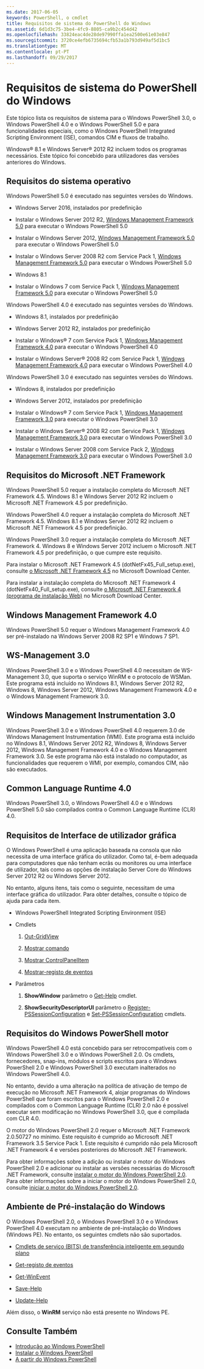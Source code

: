 ```yaml
---
ms.date: 2017-06-05
keywords: PowerShell, o cmdlet
title: Requisitos de sistema do PowerShell do Windows
ms.assetid: 6d1d3c75-3be4-4fc9-8805-ca9b2c454d42
ms.openlocfilehash: 33824eac4de28de97990ffa1ea2500e61e03e847
ms.sourcegitcommit: 3720ce4efb6735694cfb53a1b793d949af5d1bc5
ms.translationtype: MT
ms.contentlocale: pt-PT
ms.lasthandoff: 09/29/2017
---
```

# <a name="windows-powershell-system-requirements"></a>Requisitos de sistema do PowerShell do Windows
Este tópico lista os requisitos de sistema para o Windows PowerShell 3.0, o Windows PowerShell 4.0 e o Windows PowerShell 5.0 e para funcionalidades especiais, como o Windows PowerShell Integrated Scripting Environment (ISE), comandos CIM e fluxos de trabalho.

Windows® 8.1 e Windows Server® 2012 R2 incluem todos os programas necessários. Este tópico foi concebido para utilizadores das versões anteriores do Windows.

## <a name="operating-system-requirements"></a>Requisitos do sistema operativo
Windows PowerShell 5.0 é executado nas seguintes versões do Windows.

- Windows Server 2016, instalados por predefinição

- Instalar o Windows Server 2012 R2, [Windows Management Framework 5.0](https://www.microsoft.com/en-us/download/details.aspx?id=50395) para executar o Windows PowerShell 5.0

- Instalar o Windows Server 2012, [Windows Management Framework 5.0](https://www.microsoft.com/en-us/download/details.aspx?id=50395) para executar o Windows PowerShell 5.0

- Instalar o Windows Server 2008 R2 com Service Pack 1, [Windows Management Framework 5.0](https://www.microsoft.com/en-us/download/details.aspx?id=50395) para executar o Windows PowerShell 5.0

- Windows 8.1

- Instalar o Windows 7 com Service Pack 1, [Windows Management Framework 5.0](https://www.microsoft.com/en-us/download/details.aspx?id=50395) para executar o Windows PowerShell 5.0

Windows PowerShell 4.0 é executado nas seguintes versões do Windows.

- Windows 8.1, instalados por predefinição

- Windows Server 2012 R2, instalados por predefinição

- Instalar o Windows® 7 com Service Pack 1, [Windows Management Framework 4.0](https://www.microsoft.com/en-us/download/details.aspx?id=40855) para executar o Windows PowerShell 4.0

- Instalar o Windows Server® 2008 R2 com Service Pack 1, [Windows Management Framework 4.0](https://www.microsoft.com/en-us/download/details.aspx?id=40855) para executar o Windows PowerShell 4.0

Windows PowerShell 3.0 é executado nas seguintes versões do Windows.

- Windows 8, instalados por predefinição

- Windows Server 2012, instalados por predefinição

- Instalar o Windows® 7 com Service Pack 1, [Windows Management Framework 3.0](https://www.microsoft.com/en-us/download/details.aspx?id=34595) para executar o Windows PowerShell 3.0

- Instalar o Windows Server® 2008 R2 com Service Pack 1, [Windows Management Framework 3.0](https://www.microsoft.com/en-us/download/details.aspx?id=34595) para executar o Windows PowerShell 3.0

- Instalar o Windows Server 2008 com Service Pack 2, [Windows Management Framework 3.0](https://www.microsoft.com/en-us/download/details.aspx?id=34595) para executar o Windows PowerShell 3.0

## <a name="microsoft-net-framework-requirements"></a>Requisitos do Microsoft .NET Framework
Windows PowerShell 5.0 requer a instalação completa do Microsoft .NET Framework 4.5. Windows 8.1 e Windows Server 2012 R2 incluem o Microsoft .NET Framework 4.5 por predefinição.

Windows PowerShell 4.0 requer a instalação completa do Microsoft .NET Framework 4.5. Windows 8.1 e Windows Server 2012 R2 incluem o Microsoft .NET Framework 4.5 por predefinição.

Windows PowerShell 3.0 requer a instalação completa do Microsoft .NET Framework 4. Windows 8 e Windows Server 2012 incluem o Microsoft .NET Framework 4.5 por predefinição, o que cumpre este requisito.

Para instalar o Microsoft .NET Framework 4.5 (dotNetFx45_Full_setup.exe), consulte [o Microsoft .NET Framework 4.5](http://go.microsoft.com/fwlink/?LinkID=242919) no Microsoft Download Center.

Para instalar a instalação completa do Microsoft .NET Framework 4 (dotNetFx40_Full_setup.exe), consulte [o Microsoft .NET Framework 4 (programa de instalação Web)](http://go.microsoft.com/fwlink/?LinkID=212931) no Microsoft Download Center.

## <a name="windows-management-framework-40"></a>Windows Management Framework 4.0
Windows PowerShell 5.0 requer o Windows Management Framework 4.0 ser pré-instalado na Windows Server 2008 R2 SP1 e Windows 7 SP1.

## <a name="ws-management-30"></a>WS-Management 3.0
Windows PowerShell 3.0 e o Windows PowerShell 4.0 necessitam de WS-Management 3.0, que suporta o serviço WinRM e o protocolo de WSMan. Este programa está incluído no Windows 8.1, Windows Server 2012 R2, Windows 8, Windows Server 2012, Windows Management Framework 4.0 e o Windows Management Framework 3.0.

## <a name="windows-management-instrumentation-30"></a>Windows Management Instrumentation 3.0
Windows PowerShell 3.0 e o Windows PowerShell 4.0 requerem 3.0 de Windows Management Instrumentation (WMI). Este programa está incluído no Windows 8.1, Windows Server 2012 R2, Windows 8, Windows Server 2012, Windows Management Framework 4.0 e o Windows Management Framework 3.0. Se este programa não está instalado no computador, as funcionalidades que requerem o WMI, por exemplo, comandos CIM, não são executados.

## <a name="common-language-runtime-40"></a>Common Language Runtime 4.0
Windows PowerShell 3.0, o Windows PowerShell 4.0 e o Windows PowerShell 5.0 são compilados contra o Common Language Runtime (CLR) 4.0.

## <a name="graphical-user-interface-requirements"></a>Requisitos de Interface de utilizador gráfica
O Windows PowerShell é uma aplicação baseada na consola que não necessita de uma interface gráfica do utilizador. Como tal, é-bem adequada para computadores que não tenham ecrãs ou monitores ou uma interface de utilizador, tais como as opções de instalação Server Core do Windows Server 2012 R2 ou Windows Server 2012.

No entanto, alguns itens, tais como o seguinte, necessitam de uma interface gráfica do utilizador. Para obter detalhes, consulte o tópico de ajuda para cada item.

- Windows PowerShell Integrated Scripting Environment (ISE)

- Cmdlets

    1.  [Out-GridView](https://docs.microsoft.com/en-us/powershell/module/microsoft.powershell.utility/out-gridview)

    2.  [Mostrar comando](https://docs.microsoft.com/en-us/powershell/module/Microsoft.PowerShell.Utility/Show-Command)

    3.  [Mostrar ControlPanelItem](https://docs.microsoft.com/en-us/powershell/module/Microsoft.PowerShell.Management/Show-ControlPanelItem)

    4.  [Mostrar-registo de eventos](https://docs.microsoft.com/en-us/powershell/module/Microsoft.PowerShell.Management/Show-EventLog)

- Parâmetros

    1.  **ShowWindow** parâmetro o [Get-Help](https://docs.microsoft.com/en-us/powershell/module/Microsoft.PowerShell.Core/Get-Help) cmdlet.

    2.  **ShowSecurityDescriptorUI** parâmetro o [Register-PSSessionConfiguration](https://docs.microsoft.com/en-us/powershell/module/Microsoft.PowerShell.Core/Register-PSSessionConfiguration) e [Set-PSSessionConfiguration](https://docs.microsoft.com/en-us/powershell/module/Microsoft.PowerShell.Core/Set-PSSessionConfiguration) cmdlets.

## <a name="windows-powershell-engine-requirements"></a>Requisitos do Windows PowerShell motor
Windows PowerShell 4.0 está concebido para ser retrocompatíveis com o Windows PowerShell 3.0 e o Windows PowerShell 2.0. Os cmdlets, fornecedores, snap-ins, módulos e scripts escritos para o Windows PowerShell 2.0 e Windows PowerShell 3.0 executam inalterados no Windows PowerShell 4.0.

No entanto, devido a uma alteração na política de ativação de tempo de execução no Microsoft .NET Framework 4, alojar programas do Windows PowerShell que foram escritos para o Windows PowerShell 2.0 e compilados com o Common Language Runtime (CLR) 2.0 não é possível executar sem modificação no Windows PowerShell 3.0, que é compilada com CLR 4.0.

O motor do Windows PowerShell 2.0 requer o Microsoft .NET Framework 2.0.50727 no mínimo. Este requisito é cumprido ao Microsoft .NET Framework 3.5 Service Pack 1. Este requisito é cumprido não pela Microsoft .NET Framework 4 e versões posteriores do Microsoft .NET Framework.

Para obter informações sobre a adição ou instalar o motor do Windows PowerShell 2.0 e adicionar ou instalar as versões necessárias do Microsoft .NET Framework, consulte [instalar o motor do Windows PowerShell 2.0](Installing-the-Windows-PowerShell-2.0-Engine.md). Para obter informações sobre a iniciar o motor do Windows PowerShell 2.0, consulte [iniciar o motor do Windows PowerShell 2.0](Starting-the-Windows-PowerShell-2.0-Engine.md).

## <a name="windows-preinstallation-environment"></a>Ambiente de Pré-instalação do Windows
O Windows PowerShell 2.0, o Windows PowerShell 3.0 e o Windows PowerShell 4.0 executam no ambiente de pré-instalação do Windows (Windows PE). No entanto, os seguintes cmdlets não são suportados.

- [Cmdlets de serviço (BITS) de transferência inteligente em segundo plano](http://go.microsoft.com/fwlink/?LinkId=257514)

- [Get-registo de eventos](https://docs.microsoft.com/en-us/powershell/module/Microsoft.PowerShell.Management/Get-EventLog)

- [Get-WinEvent](https://docs.microsoft.com/en-us/powershell/module/Microsoft.PowerShell.Diagnostics/Get-WinEvent)

- [Save-Help](https://docs.microsoft.com/en-us/powershell/module/Microsoft.PowerShell.Core/Save-Help)

- [Update-Help](https://docs.microsoft.com/en-us/powershell/module/Microsoft.PowerShell.Core/Update-Help)

Além disso, o **WinRM** serviço não está presente no Windows PE.

## <a name="see-also"></a>Consulte Também
- [Introdução ao Windows PowerShell](../getting-started/Getting-Started-with-Windows-PowerShell.md)
- [Instalar o Windows PowerShell](Installing-Windows-PowerShell.md)
- [A partir do Windows PowerShell](Starting-Windows-PowerShell.md)

